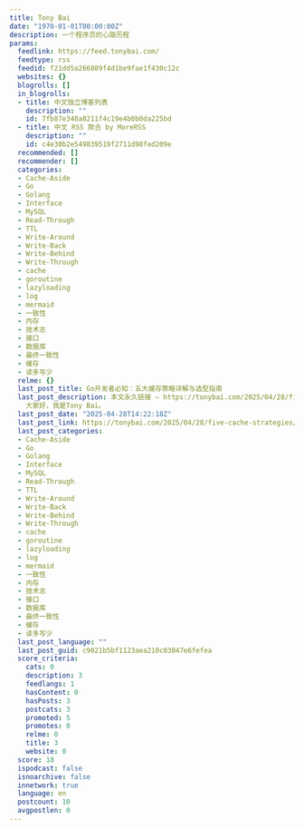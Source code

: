 ```yaml
---
title: Tony Bai
date: "1970-01-01T00:00:00Z"
description: 一个程序员的心路历程
params:
  feedlink: https://feed.tonybai.com/
  feedtype: rss
  feedid: f21dd5a266889f4d1be9fae1f430c12c
  websites: {}
  blogrolls: []
  in_blogrolls:
  - title: 中文独立博客列表
    description: ""
    id: 7fb87e348a8211f4c19e4b0b0da225bd
  - title: 中文 RSS 聚合 by MoreRSS
    description: ""
    id: c4e30b2e549839519f2711d98fed209e
  recommended: []
  recommender: []
  categories:
  - Cache-Aside
  - Go
  - Golang
  - Interface
  - MySQL
  - Read-Through
  - TTL
  - Write-Around
  - Write-Back
  - Write-Behind
  - Write-Through
  - cache
  - goroutine
  - lazyloading
  - log
  - mermaid
  - 一致性
  - 内存
  - 技术志
  - 接口
  - 数据库
  - 最终一致性
  - 缓存
  - 读多写少
  relme: {}
  last_post_title: Go开发者必知：五大缓存策略详解与选型指南
  last_post_description: 本文永久链接 – https://tonybai.com/2025/04/28/five-cache-strategies
    大家好，我是Tony Bai。
  last_post_date: "2025-04-28T14:22:18Z"
  last_post_link: https://tonybai.com/2025/04/28/five-cache-strategies/
  last_post_categories:
  - Cache-Aside
  - Go
  - Golang
  - Interface
  - MySQL
  - Read-Through
  - TTL
  - Write-Around
  - Write-Back
  - Write-Behind
  - Write-Through
  - cache
  - goroutine
  - lazyloading
  - log
  - mermaid
  - 一致性
  - 内存
  - 技术志
  - 接口
  - 数据库
  - 最终一致性
  - 缓存
  - 读多写少
  last_post_language: ""
  last_post_guid: c9021b5bf1123aea210c03047e6fefea
  score_criteria:
    cats: 0
    description: 3
    feedlangs: 1
    hasContent: 0
    hasPosts: 3
    postcats: 3
    promoted: 5
    promotes: 0
    relme: 0
    title: 3
    website: 0
  score: 18
  ispodcast: false
  isnoarchive: false
  innetwork: true
  language: en
  postcount: 10
  avgpostlen: 0
---
```

